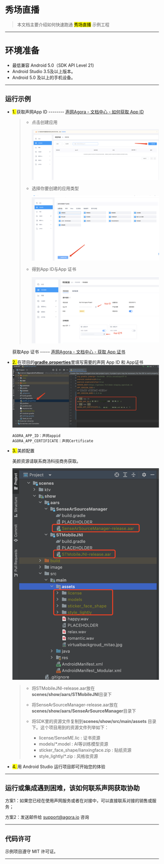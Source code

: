 # 秀场直播

> 本文档主要介绍如何快速跑通 <mark>秀场直播</mark> 示例工程

---

# 环境准备

- 最低兼容 Android 5.0（SDK API Level 21）
- Android Studio 3.5及以上版本。
- Android 5.0 及以上的手机设备。

---

## 运行示例

- <mark>1. </mark> 获取声网App ID -------- [声网Agora - 文档中心 - 如何获取 App ID](https://docs.agora.io/cn/Agora%20Platform/get_appid_token?platform=All%20Platforms#%E8%8E%B7%E5%8F%96-app-id)  
  
  > - 点击创建应用  
  >   
  >   ![xxx](image/SamplePicture2.png)  
  > 
  > - 选择你要创建的应用类型  
  >   
  >   ![xxx](image/SamplePicture3.png)  
  > 
  > - 得到App ID与App 证书  
  >   
  >   ![xxx](image/SamplePicture4.png)  
  
  获取App 证书 ----- [声网Agora - 文档中心 - 获取 App 证书](https://docs.agora.io/cn/Agora%20Platform/get_appid_token?platform=All%20Platforms#%E8%8E%B7%E5%8F%96-app-%E8%AF%81%E4%B9%A6) 

- <mark>2. </mark> 在项目的[**gradle.properties**](../../gradle.properties)里填写需要的声网 App ID 和 App证书  
  ![xxx](image/SamplePicture1.png)  
  
  ```texag-0-1gpap96h0ag-1-1gpap96h0ag-0-1gpap96h0ag-1-1gpap96h0ag-0-1gpap96h0ag-1-1gpap96h0ag-0-1gpap96h0ag-1-1gpap96h0ag-0-1gpap96h0ag-1-1gpap96h0
  AGORA_APP_ID：声网appid  
  AGORA_APP_CERTIFICATE：声网Certificate  
  ```

- <mark>3. </mark> 美颜配置
  
  美颜资源请联系商汤科技商务获取。
  
  ![xxx](image/SamplePicture5.png)
  
  > - 将STMobileJNI-release.aar放在**scenes/show/aars/STMobileJNI**目录下
  > 
  > - 将SenseArSourceManager-release.aar放在**scenes/show/aars/SenseArSourceManager**目录下
  > 
  > - 将SDK里的资源文件复制到**scenes/show/src/main/assets** 目录下。这个项目用到的资源文件列举如下：
  >   
  >   - license/SenseME.lic : 证书资源
  >   - models/*.model : AI等训练模型资源
  >   - sticker_face_shape/lianxingface.zip : 贴纸资源
  >   - style_lightly/*.zip : 风格妆资源

- <mark>4. </mark> 用 Android Studio 运行项目即可开始您的体验

---

## 运行或集成遇到困难，该如何联系声网获取协助

方案1：如果您已经在使用声网服务或者在对接中，可以直接联系对接的销售或服务；

方案2：发送邮件给 [support@agora.io](mailto:support@agora.io) 咨询

---

## 代码许可

示例项目遵守 MIT 许可证。

---


